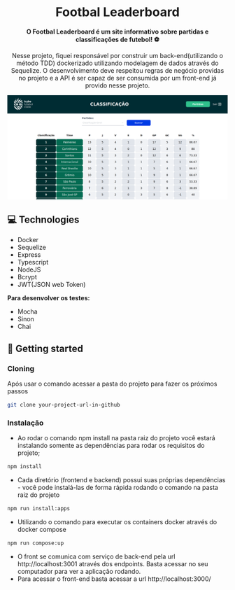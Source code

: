 <h1 align="center" style="font-weight: bold;">Footbal Leaderboard</h1>

<p align="center">
    <b>O Footbal Leaderboard é um site informativo sobre partidas e classificações de futebol! ⚽️</b>
</p>
<p align="center">
    Nesse projeto, fiquei responsável por construir um back-end(utilizando o método TDD) dockerizado utilizando modelagem de dados através do Sequelize. O desenvolvimento deve respeitou regras de negócio providas no projeto e a API é ser capaz de ser consumida por um front-end já provido nesse projeto. 
</p>

 ![Exemplo app front](assets/front-example.png)

<h2 id="technologies">💻 Technologies</h2>

- Docker
- Sequelize
- Express
- Typescript
- NodeJS
- Bcrypt
- JWT(JSON web Token)

 <b> Para desenvolver os testes: </b>
 
- Mocha
- Sinon
- Chai

<h2 id="started">🚀 Getting started</h2>

<h3>Cloning</h3>

Após usar o comando acessar a pasta do projeto para fazer os próximos passos

```bash
git clone your-project-url-in-github
```

<h3>Instalação</h3>

- Ao rodar o comando npm install na pasta raiz do projeto você estará instalando somente as dependências para rodar os requisitos do projeto;

```bash
npm install
```

- Cada diretório (frontend e backend) possui suas próprias dependências - você pode instalá-las de forma rápida rodando o comando na pasta raiz do projeto

```bash
npm run install:apps
```
- Utilizando o comando para executar os containers docker através do docker compose

```bash
npm run compose:up
```
  
- O front se comunica com serviço de back-end pela url http://localhost:3001 através dos endpoints. Basta acessar no seu computador para ver a aplicação rodando.
- Para acessar o front-end basta acessar a url http://localhost:3000/



